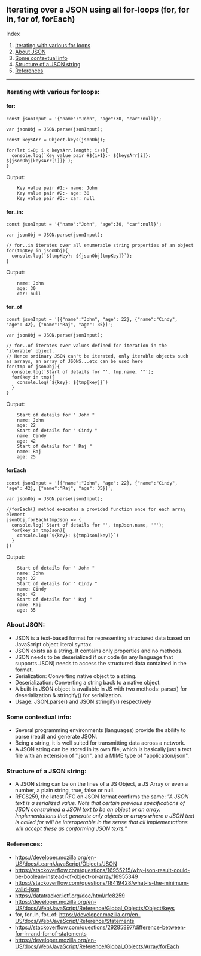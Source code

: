 ## Iterating over a JSON using all for-loops (for, for in, for of, forEach)

Index
1. [Iterating with various for loops](#Iterating-with-various-for-loops)
2. [About JSON](#About-JSON)
3. [Some contextual info](#Some-contextual-info)
4. [Structure of a JSON string](#Structure-of-a-JSON-string)
5. [References](#References)
---

### Iterating with various for loops:
#### for:
```
const jsonInput = '{"name":"John", "age":30, "car":null}';

var jsonObj = JSON.parse(jsonInput);

const keysArr = Object.keys(jsonObj);

for(let i=0; i < keysArr.length; i++){
  console.log(`Key value pair #${i+1}:- ${keysArr[i]}: ${jsonObj[keysArr[i]]}`);
}
```

Output:
```
    Key value pair #1:- name: John
    Key value pair #2:- age: 30
    Key value pair #3:- car: null
```


#### for..in:
```
const jsonInput = '{"name":"John", "age":30, "car":null}';

var jsonObj = JSON.parse(jsonInput);

// for..in iterates over all enumerable string properties of an object
for(tmpKey in jsonObj){
  console.log(`${tmpKey}: ${jsonObj[tmpKey]}`);
}
```

Output:
```
    name: John
    age: 30
    car: null
```


#### for..of
```
const jsonInput = '[{"name":"John", "age": 22}, {"name":"Cindy", "age": 42}, {"name":"Raj", "age": 35}]';

var jsonObj = JSON.parse(jsonInput);

// for..of iterates over values defined for iteration in the 'iterable' object. 
// Hence ordinary JSON can't be iterated, only iterable objects such as arrays, an array of JSONS...etc can be used here
for(tmp of jsonObj){
  console.log('Start of details for "', tmp.name, '"');
  for(key in tmp){
    console.log(`${key}: ${tmp[key]}`)
  }
}
```

Output:
```
    Start of details for " John "
    name: John
    age: 22
    Start of details for " Cindy "
    name: Cindy
    age: 42
    Start of details for " Raj "
    name: Raj
    age: 25
```

#### forEach
```
const jsonInput = '[{"name":"John", "age": 22}, {"name":"Cindy", "age": 42}, {"name":"Raj", "age": 35}]';

var jsonObj = JSON.parse(jsonInput);

//forEach() method executes a provided function once for each array element
jsonObj.forEach(tmpJson => {
  console.log('Start of details for "', tmpJson.name, '"');
  for(key in tmpJson){
    console.log(`${key}: ${tmpJson[key]}`)
  }
})
```

Output:
```
    Start of details for " John "
    name: John
    age: 22
    Start of details for " Cindy "
    name: Cindy
    age: 42
    Start of details for " Raj "
    name: Raj
    age: 35
```


### About JSON:
* JSON is a text-based format for representing structured data based on JavaScript object literal syntax.
* JSON exists as a string. It contains only properties and no methods.
* JSON needs to be deserialized if our code (in any language that supports JSON) needs to access the structured data contained in the format.
* Serialization: Converting native object to a string.
* Deserialization: Converting a string back to a native object.
* A built-in JSON object is available in JS with two methods: parse() for deserialization & stringify() for serialization.
* Usage: JSON.parse() and JSON.stringify() respectively


### Some contextual info:
* Several programming environments (languages) provide the ability to parse (read) and generate JSON. 
* Being a string, it is well suited for transmitting data across a network. 
* A JSON string can be stored in its own file, which is basically just a text file with an extension of ".json", and a MIME type of "application/json".


### Structure of a JSON string:
* A JSON string can be on the lines of a JS Object, a JS Array or even a number, a plain string, true, false or null.
* RFC8259, the latest RFC on JSON format confirms the same: *"A JSON text is a serialized value. Note that certain previous specifications of JSON constrained a JSON text to be an object or an array. Implementations that generate only objects or arrays where a JSON text is called for will be interoperable in the sense that all implementations will accept these as conforming JSON texts."*


### References:
* https://developer.mozilla.org/en-US/docs/Learn/JavaScript/Objects/JSON
* https://stackoverflow.com/questions/16955215/why-json-result-could-be-boolean-instead-of-object-or-array/16955349
* https://stackoverflow.com/questions/18419428/what-is-the-minimum-valid-json
* https://datatracker.ietf.org/doc/html/rfc8259
* https://developer.mozilla.org/en-US/docs/Web/JavaScript/Reference/Global_Objects/Object/keys
* for, for..in, for..of: https://developer.mozilla.org/en-US/docs/Web/JavaScript/Reference/Statements
* https://stackoverflow.com/questions/29285897/difference-between-for-in-and-for-of-statements
* https://developer.mozilla.org/en-US/docs/Web/JavaScript/Reference/Global_Objects/Array/forEach